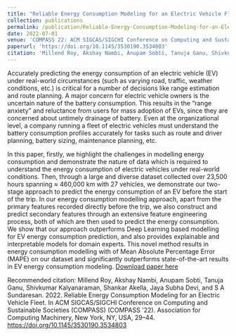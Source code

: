 ```yaml
---
title: "Reliable Energy Consumption Modeling for an Electric Vehicle Fleet"
collection: publications
permalink: /publication/Reliable-Energy-Consumption-Modeling-for-an-Electric-Vehicle-Fleet
date: 2022-07-01
venue: 'COMPASS 22: ACM SIGCAS/SIGCHI Conference on Computing and Sustainable Societies (COMPASS)'
paperurl: 'https://doi.org/10.1145/3530190.3534803'
citation: 'Millend Roy, Akshay Nambi, Anupam Sobti, Tanuja Ganu, Shivkumar Kalyanaraman, Shankar Akella, Jaya Subha Devi, and S A Sundaresan. 2022. Reliable Energy Consumption Modeling for an Electric Vehicle Fleet. In ACM SIGCAS/SIGCHI Conference on Computing and Sustainable Societies (COMPASS) (COMPASS '22). Association for Computing Machinery, New York, NY, USA, 29–44. https://doi.org/10.1145/3530190.3534803'
---
```

Accurately predicting the energy consumption of an electric vehicle (EV) under real-world circumstances (such as varying road, traffic, weather conditions, etc.) is critical for a number of decisions like range estimation and route planning. A major concern for electric vehicle owners is the uncertain nature of the battery consumption. This results in the “range anxiety” and reluctance from users for mass adoption of EVs, since they are concerned about untimely drainage of battery. Even at the organizational level, a company running a fleet of electric vehicles must understand the battery consumption profiles accurately for tasks such as route and driver planning, battery sizing, maintenance planning, etc.

In this paper, firstly, we highlight the challenges in modelling energy consumption and demonstrate the nature of data which is required to understand the energy consumption of electric vehicles under real-world conditions. Then, through a large and diverse dataset collected over 23,500 hours spanning ≈ 460,000 km with 27 vehicles, we demonstrate our two-stage approach to predict the energy consumption of an EV before the start of the trip. In our energy consumption modelling approach, apart from the primary features recorded directly before the trip, we also construct and predict secondary features through an extensive feature engineering process, both of which are then used to predict the energy consumption. We show that our approach outperforms Deep Learning based modelling for EV energy consumption prediction, and also provides explainable and interpretable models for domain experts. This novel method results in energy consumption modelling with of Mean Absolute Percentage Error (MAPE) on our dataset and significantly outperforms state-of-the-art results in EV energy consumption modeling.
[Download paper here](https://dl.acm.org/doi/pdf/10.1145/3530190.3534803?casa_token=MuT-xZbXdIQAAAAA:tKf-MWiuWIRp4VRIRwvyI7kOm_ZVHCpu5QI2vRoMcXBK2kZf4Q2P9bELkvBD19--wnFv_ubQayrEHA)

Recommended citation: Millend Roy, Akshay Nambi, Anupam Sobti, Tanuja Ganu, Shivkumar Kalyanaraman, Shankar Akella, Jaya Subha Devi, and S A Sundaresan. 2022. Reliable Energy Consumption Modeling for an Electric Vehicle Fleet. In ACM SIGCAS/SIGCHI Conference on Computing and Sustainable Societies (COMPASS) (COMPASS '22). Association for Computing Machinery, New York, NY, USA, 29–44. https://doi.org/10.1145/3530190.3534803
